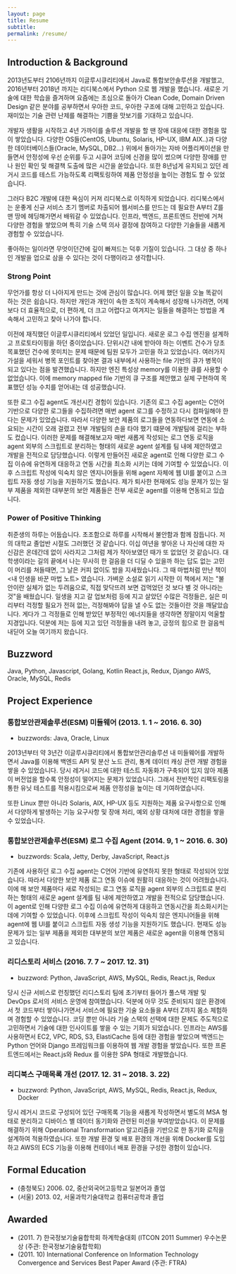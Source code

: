 ```yaml
---
layout: page
title: Resume
subtitle: 
permalink: /resume/
---
```


## Introduction & Background

2013년도부터 2106년까지 이글루시큐리티에서 Java로 통합보안솔루션을 개발했고, 2016년부터 2018년 까지는 리디북스에서 Python 으로 웹 개발을 했습니다. 새로운 기술에 대한 학습을 즐겨하며 요즘에는 초심으로 돌아가 Clean Code, Domain Driven Design 같은 분야를 공부하면서 우아한 코드, 우아한 구조에 대해 고민하고 있습니다. 재미있는 기술 관련 난제를 해결하는 기쁨을 맛보기를 기대하고 있습니다.

개발자 생활을 시작하고 4년 가까이를 솔루션 개발을 할 땐 장애 대응에 대한 경험을 많이 쌓았습니다. 다양한 OS들(CentOS, Ubuntu, Solaris, HP-UX, IBM AIX..)과 다양한 데이터베이스들(Oracle, MySQL, DB2…) 위에서 돌아가는 자바 어플리케이션을 만들면서 안정성에 우선 순위를 두고 시큐어 코딩에 신경을 많이 썼으며 다양한 장애를 만나 원인 확인 및 해결책 도출에 많은 시간을 쏟았습니다. 또한 8년넘게 유지되고 있던 레거시 코드를 테스트 가능하도록 리팩토링하여 제품 안정성을 높이는 경험도 할 수 있었습니다.

그러다 B2C 개발에 대한 욕심이 커져 리디북스로 이직하게 되었습니다. 리디북스에서는 운좋게 신규 서비스 초기 멤버로 차출되어 웹서비스를 만드는 데 필요한 A부터 Z를 맨 땅에 헤딩해가면서 배워갈 수 있었습니다. 인프라, 백엔드, 프론트엔드 전반에 거쳐 다양한 경험을 쌓았으며 특히 기술 스택 의사 결정에 참여하고 다양한 기술들을 새롭게 경험할 수 있었습니다.

좋아하는 일이라면 무엇이던간에 깊이 빠져드는 덕후 기질이 있습니다. 그 대상 중 하나인 개발을 업으로 삼을 수 있다는 것이 다행이라고 생각합니다.

### Strong Point
무언가를 항상 더 나아지게 만드는 것에 관심이 많습니다. 어제 했던 일을 오늘 똑같이 하는 것은 쉽습니다. 하지만 개인과 개인이 속한 조직이 계속해서 성장해 나가려면, 어제보다 더 효율적으로, 더 편하게, 더 크고 어렵다고 여겨지는 일들을 해결하는 방법을 계속해서 고민하고 찾아 나가야 합니다. 

이전에 재직했던 이글루시큐리티에서 있었던 일입니다. 새로운 로그 수집 엔진을 설계하고 프로토타이핑을 하던 중이었습니다. 단위시간 내에 받아야 하는 이벤트 건수가 당초 목표했던 건수에 못미치는 문제 때문에 팀원 모두가 고민을 하고 있었습니다. 여러가지 가설을 세워서 병목 포인트를 찾아본 결과 내부에서 사용하는 file 기반의 큐가 병목이 되고 있다는 점을 발견했습니다. 하지만 엔진 특성상 memory를 이용한 큐를 사용할 수 없었습니다. 이에 memory mapped file 기반의 큐 구조를 제안했고 실제 구현하여 목표했던 성능 수치를 얻어내는 데 성공했습니다.

또한 로그 수집 agent도 개선시킨 경험이 있습니다. 기존의 로그 수집 agent는 C언어 기반으로 다양한 로그들을 수집하려면 매번 agent 로그를 수정하고 다시 컴파일해야 한다는 문제가 있었습니다. 따라서 다양한 보안 제품의 로그들을 연동하다보면 연동에 소요되는 시간이 오래 걸렸고 전부 개발팀의 손을 타야 했기 떄문에 개발팀에 걸리는 부하도 컸습니다. 이러한 문제를 해결해보고자 매번 새롭게 작성되는 로그 연동 로직을 agent 외부의 스크립트로 분리하는 형태의 새로운 agent 설계를 팀 내에 제안하였고 개발을 전적으로 담당했습니다. 이렇게 만들어진 새로운 agent로 인해 다양한 로그 수집 이슈에 유연하게 대응하고 연동 시간을 최소화 시키는 데에 기여할 수 있었습니다. 이후 스크립트 작성에 익숙치 않은 엔지니어들을 위해 agent 자체에 웹 UI를 붙이고 스크립트 자동 생성 기능을 지원하기도 했습니다. 제가 퇴사한 현재에도 성능 문제가 있는 일부 제품을 제외한 대부분의 보안 제품들은 전부 새로운 agent를 이용해 연동되고 있습니다.

### Power of Positive Thinking
취준생의 하루는 어둡습니다. 초조함으로 하루를 시작해서 불안함과 함께 잠듭니다. 저의 대학교 졸업반 시절도 그러했던 것 같습니다. 이십 여년을 쌓아온 나 자신에 대한 자신감은 온데간데 없이 사라지고 그처럼 제가 작아보였던 때가 또 없었던 것 같습니다. 대학생이라는 길의 끝에서 나는 무사히 한 걸음을 더 디딜 수 있을까 하는 답도 없는 고민이 머리를 쳐들때면, 그 날은 커피 없이도 밤을 지새웠습니다. 그 때 마법처럼 만난 책이 <내 인생을 바꾼 마법 노트> 였습니다. 가벼운 소설로 읽기 시작한 이 책에서 저는 "불안이란 실체가 없는 두려움으로, 직접 맞닥뜨려 보면 겁먹었던 것 보다 별 것 아니라는 것"을 배웠습니다. 일생을 지고 갈 업보처럼 등에 지고 살았던 수많은 걱정들은, 실은 미리부터 걱정할 필요가 전혀 없는, 걱정해봐야 답을 낼 수도 없는 것들이란 것을 깨달았습니다. 게다가 그 걱정들로 인해 받았던 부정적인 에너지들을 생각하면 정말이지 억울할 지경입니다. 덕분에 저는 등에 지고 있던 걱정들을 내려 놓고, 긍정의 힘으로 한 걸음씩 내딛어 오늘 여기까지 왔습니다.

## Buzzword

Java, Python, Javascript, Golang, Kotlin
React.js, Redux, Django
AWS, Oracle, MySQL, Redis

## Project Experience
### 통합보안관제솔루션(ESM) 미들웨어 (2013. 1. 1 ~ 2016. 6. 30)

- buzzwords: Java, Oracle, Linux

2013년부터 약 3년간 이글루시큐리티에서 통합보안관리솔루션 내 미들웨어를 개발하면서 Java를 이용해 백엔드 API 및 분산 노드 관리, 통계 데이터 캐싱 관련 개발 경험을 쌓을 수 있었습니다. 당시 레거시 코드에 대한 테스트 자동화가 구축되어 있지 않아 제품이 버전업을 할수록 안정성이 떨어지는 문제가 있었습니다. 그래서 전반적인 리팩토링을 통한 유닛 테스트를 적용시킴으로써 제품 안정성을 높이는 데 기여하였습니다. 

또한 Linux 뿐만 아니라 Solaris, AIX, HP-UX 등도 지원하는 제품 요구사항으로 인해서 다양하게 발생하는 기능 요구사항 및 장애 처리, 예외 상황 대처에 대한 경험을 쌓을 수 있었습니다.

### 통합보안관제솔루션(ESM) 로그 수집 Agent (2014. 9, 1 ~ 2016. 6. 30)

- buzzwords: Scala, Jetty, Derby, JavaScript, React.js

기존에 사용하던 로그 수집 agent는 C언어 기반에 유연하지 못한 형태로 작성되어 있었습니다. 따라서 다양한 보안 제품 로그 연동 이슈에 원활히 대응하는 것이 어려웠습니다. 이에 매 보안 제품마다 새로 작성되는 로그 연동 로직을 agent 외부의 스크립트로 분리하는 형태의 새로운 agent 설계를 팀 내에 제안하였고 개발을 전적으로 담당했습니다. 이 agent로 인해 다양한 로그 수집 이슈에 유연하게 대응하고 연동시간을 최소화시키는 데에 기여할 수 있었습니다. 이후에 스크립트 작성이 익숙치 않은 엔지니어들을 위해 agent에 웹 UI를 붙이고 스크립트 자동 생성 기능을 지원하기도 했습니다. 현재도 성능 문제가 있는 일부 제품을 제외한 대부분의 보안 제품은 새로운 agent을 이용해 연동되고 있습니다.

### 리디스토리 서비스 (2016. 7. 7 ~ 2017. 12. 31)

- buzzword: Python, JavaScript, AWS, MySQL, Redis, React.js, Redux

당시 신규 서비스로 런칭했던 리디스토리 팀에 초기부터 들어가 풀스택 개발 및 DevOps 로서의 서비스 운영에 참여했습니다. 덕분에 아무 것도 준비되지 않은 환경에서 첫 코드부터 쌓아나가면서 서비스에 필요한 기술 요소들을 A부터 Z까지 몸소 체험하며 경험할 수 있었습니다. 코딩 뿐만 아니라 기술 스택의 선택에 대한 문제도 주도적으로 고민하면서 기술에 대한 인사이트를 쌓을 수 있는 기회가 되었습니다. 인프라는 AWS를 사용하면서 EC2, VPC, RDS, S3, ElastiCache 등에 대한 경험을 쌓았으며 백엔드는 Python 언어와 Django 프레임워크를 이용하여 웹 개발 경험을 쌓았습니다. 또한 프론트엔드에서는 React.js와 Redux 를 이용한 SPA 형태로 개발했습니다.

### 리디북스 구매목록 개선 (2017. 12. 31  ~ 2018. 3. 22)

- buzzword: Python, JavaScript, AWS, MySQL, Redis, React.js, Redux, Docker

당시 레거시 코드로 구성되어 있던 구매목록 기능을 새롭게 작성하면서 별도의 MSA 형태로 분리하고 디바이스 별 데이터 동기화와 관련된 미션을 부여받았습니다. 이 문제를 해결하기 위해 Operational Transformation 알고리즘을 기반으로 한 동기화 로직을 설계하여 적용하였습니다. 또한 개발 환경 및 배포 환경의 개선을 위해 Docker를 도입하고 AWS의 ECS 기능을 이용해 컨테이너 배포 환경을 구성한 경험이 있습니다.

## Formal Education

- (충청북도) 2006. 02, 중산외국어고등학교 일본어과 졸업
- (서울) 2013. 02, 서울과학기술대학교 컴퓨터공학과 졸업


## Awarded

- (2011. 7) 한국정보기술융합학회 하계학술대회 (ITCON 2011 Summer) 우수논문상 (주관: 한국정보기술융합학회)
- (2011. 10) International Conference on Information Technology Convergence and Services Best Paper Award (주관: FTRA)

